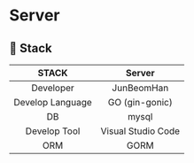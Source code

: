 # Server

## 📌 Stack

| STACK                |   Server             |
|:--------------------:|:--------------------:|
| Developer            |   JunBeomHan         |
| Develop Language     |   GO (gin-gonic)     |
| DB                   |   mysql              |
| Develop Tool         |   Visual Studio Code |
| ORM                  |   GORM               | 